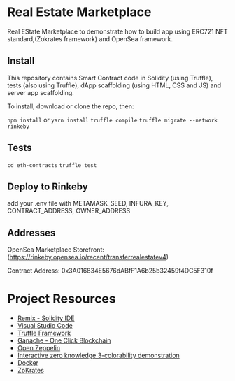 # Real Estate Marketplace

Real EState Marketplace to demonstrate how to build app using ERC721 NFT standard,(Zokrates framework) and OpenSea framework.

## Install

This repository contains Smart Contract code in Solidity (using Truffle), tests (also using Truffle), dApp scaffolding (using HTML, CSS and JS) and server app scaffolding.

To install, download or clone the repo, then:

`npm install` or `yarn install`
`truffle compile`
`truffle migrate --network rinkeby`

## Tests

`cd eth-contracts`
`truffle test`

## Deploy to Rinkeby

add your .env file with METAMASK_SEED, INFURA_KEY, CONTRACT_ADDRESS, OWNER_ADDRESS

## Addresses
OpenSea Marketplace Storefront: (https://rinkeby.opensea.io/recent/transferrealestatev4)

Contract Address: 0x3A016834E5676dABfF1A6b25b32459f4DC5F310f

# Project Resources

* [Remix - Solidity IDE](https://remix.ethereum.org/)
* [Visual Studio Code](https://code.visualstudio.com/)
* [Truffle Framework](https://truffleframework.com/)
* [Ganache - One Click Blockchain](https://truffleframework.com/ganache)
* [Open Zeppelin ](https://openzeppelin.org/)
* [Interactive zero knowledge 3-colorability demonstration](http://web.mit.edu/~ezyang/Public/graph/svg.html)
* [Docker](https://docs.docker.com/install/)
* [ZoKrates](https://github.com/Zokrates/ZoKrates)
